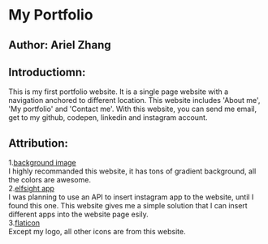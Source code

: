 # My Portfolio
## Author: Ariel Zhang
## Introductiomn:
This is my first portfolio website. It is a single page website with a navigation anchored to different location. This website includes 'About me', 'My portfolio' and 'Contact me'. With this website, you can send me email, get to my github, codepen, linkedin and instagram account. 
## Attribution:
1.[background image](http://color.oulu.me/deta3.html)<br>
I highly recommanded this website, it has tons of gradient background, all the colors are awesome.<br>
2.[elfsight app](https://apps.elfsight.com/panel/applications/)<br>
I was planning to use an API to insert instagram app to the website, until I found this one. This website gives me a simple solution that I can insert different apps into the website page esily.<br>
3.[flaticon](https://www.flaticon.com/)<br>
Except my logo, all other icons are from this website.

